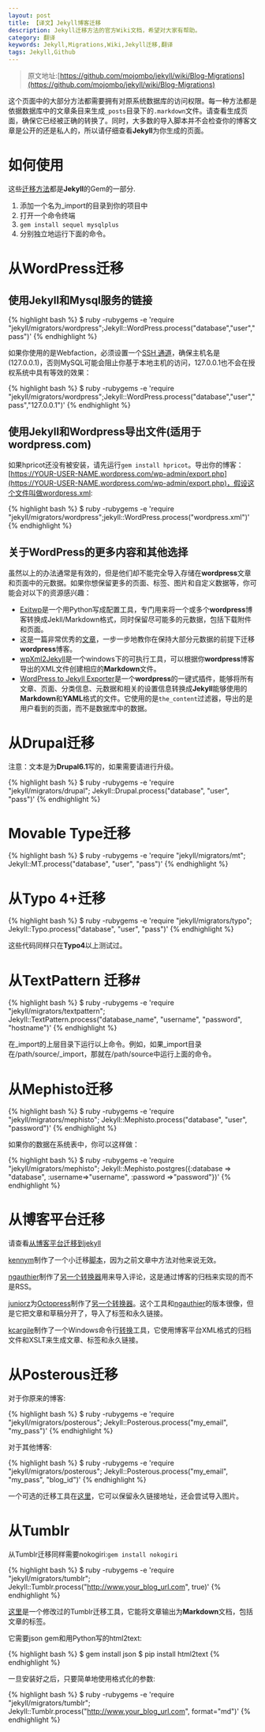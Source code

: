 ```yaml
---
layout: post
title: 【译文】Jekyll博客迁移
description: Jekyll迁移方法的官方Wiki文档，希望对大家有帮助。
category: 翻译
keywords: Jekyll,Migrations,Wiki,Jekyll迁移,翻译
tags: Jekyll,Github
---
```


> 原文地址:[https://github.com/mojombo/jekyll/wiki/Blog-Migrations](https://github.com/mojombo/jekyll/wiki/Blog-Migrations)


这个页面中的大部分方法都需要拥有对原系统数据库的访问权限。每一种方法都是依据数据库中的文章条目来生成`_posts`目录下的`.markdown`文件。请查看生成页面，确保它已经被正确的转换了。同时，大多数的导入脚本并不会检查你的博客文章是公开的还是私人的，所以请仔细查看**Jekyll**为你生成的页面。


# 如何使用 #

这些[迁移方法](https://github.com/mojombo/jekyll/tree/master/lib/jekyll/migrators)都是**Jekyll**的Gem的一部分.

1. 添加一个名为_import的目录到你的项目中
2. 打开一个命令终端
3. `gem install sequel mysqlplus`
4. 分别独立地运行下面的命令。


# 从WordPress迁移 #

## 使用Jekyll和Mysql服务的链接 ##

{% highlight bash %}
$ ruby -rubygems -e 'require "jekyll/migrators/wordpress";Jekyll::WordPress.process("database","user","pass")'
{% endhighlight %}

如果你使用的是Webfaction，必须设置一个[SSH 通道](http://docs.webfaction.com/user-guide/databases.html?highlight=mysql#starting-an-ssh-tunnel-with-ssh)，确保主机名是(127.0.0.1)，否则MySQL可能会阻止你基于本地主机的访问，127.0.0.1也不会在授权系统中具有等效的效果：

{% highlight bash %}
$ ruby -rubygems -e 'require "jekyll/migrators/wordpress";Jekyll::WordPress.process("database","user","pass","127.0.0.1")'
{% endhighlight %}

## 使用Jekyll和Wordpress导出文件(适用于wordpress.com) ##

如果hpricot还没有被安装，请先运行`gem install hpricot`。导出你的博客：[https://YOUR-USER-NAME.wordpress.com/wp-admin/export.php](https://YOUR-USER-NAME.wordpress.com/wp-admin/export.php)，假设这个文件叫做wordpress.xml:

{% highlight bash %}
$ ruby -rubygems -e 'require "jekyll/migrators/wordpress";jekyll::WordPress.process("wordpress.xml")'
{% endhighlight %}

## 关于WordPress的更多内容和其他选择 ##

虽然以上的办法通常是有效的，但是他们却不能完全导入存储在**wordpress**文章和页面中的元数据。如果你想保留更多的页面、标签、图片和自定义数据等，你可能会对以下的资源感兴趣：

- [Exitwp](https://github.com/thomasf/exitwp)是一个用Python写成配置工具，专门用来将一个或多个**wordpress**博客转换成Jekll/Markdown格式，同时保留尽可能多的元数据，包括下载附件和页面。
- 这是一篇非常优秀的[文章](http://vitobotta.com/how-to-migrate-from-wordpress-to-jekyll/)，一步一步地教你在保持大部分元数据的前提下迁移**wordpress**博客。
- [wpXml2Jekyll](https://github.com/theaob/wpXml2Jekyll)是一个windows下的可执行工具，可以根据你**wordpress**博客导出的XML文件创建相应的**Markdown**文件。
- [WordPress to Jekyll Exporter](https://github.com/benbalter/wordpress-to-jekyll-exporter)是一个**wordpress**的一键式插件，能够将所有文章、页面、分类信息、元数据和相关的设置信息转换成**Jekyll**能够使用的**Markdown**和**YAML**格式的文件。它使用的是`the_content`过滤器，导出的是用户看到的页面，而不是数据库中的数据。


# 从Drupal迁移 #

注意：文本是为**Drupal6.1**写的，如果需要请进行升级。

{% highlight bash %}
$ ruby -rubygems -e 'require "jekyll/migrators/drupal"; Jekyll::Drupal.process("database", "user", "pass")'
{% endhighlight %}

# Movable Type迁移  #

{% highlight bash %}
$ ruby -rubygems -e 'require "jekyll/migrators/mt"; Jekyll::MT.process("database", "user", "pass")'
{% endhighlight %}


# 从Typo 4+迁移 #

{% highlight bash %}
$ ruby -rubygems -e 'require "jekyll/migrators/typo"; Jekyll::Typo.process("database", "user", "pass")'
{% endhighlight %}

这些代码同样只在**Typo4**以上测试过。


# 从TextPattern 迁移#

{% highlight bash %}
$ ruby -rubygems -e 'require "jekyll/migrators/textpattern"; Jekyll::TextPattern.process("database_name", "username", "password", "hostname")'
{% endhighlight %}

在_import的上层目录下运行以上命令。例如，如果_import目录在/path/source/_import，那就在/path/source中运行上面的命令。

# 从Mephisto迁移 #

{% highlight bash %}
$ ruby -rubygems -e 'require "jekyll/migrators/mephisto"; Jekyll::Mephisto.process("database", "user", "password")'
{% endhighlight %}

如果你的数据在系统表中，你可以这样做：

{% highlight bash %}
$ ruby -rubygems -e 'require "jekyll/migrators/mephisto"; Jekyll::Mephisto.postgres({:database => "database", :username=>"username", :password =>"password"})'
{% endhighlight %}



# 从博客平台迁移 #

请查看[从博客平台迁移到jekyll](http://coolaj86.info/articles/migrate-from-blogger-to-jekyll.html)

[kennym](https://github.com/kennym)制作了一个小迁移[脚本](https://gist.github.com/1115810)，因为之前文章中方法对他来说无效。

[ngauthier](https://github.com/ngauthier)制作了[另一个转换器](https://gist.github.com/1506614)用来导入评论，这是通过博客的归档来实现的而不是RSS。

[juniorz](https://github.com/juniorz)为[Octopress](http://octopress.org/)制作了[另一个转换器](https://gist.github.com/1564581)。这个工具和[ngauthier](https://github.com/ngauthier)的版本很像，但是它把文章和草稿分开了，导入了标签和永久链接。

[kcargile](https://github.com/kcargile)制作了一个Windows命令行[转换](https://github.com/kcargile/blogger2jekyll)工具，它使用博客平台XML格式的归档文件和XSLT来生成文章、标签和永久链接。

# 从Posterous迁移 #

对于你原来的博客:

{% highlight bash %}
$ ruby -rubygems -e 'require "jekyll/migrators/posterous"; Jekyll::Posterous.process("my_email", "my_pass")'
{% endhighlight %}

对于其他博客:

{% highlight bash %}
$ ruby -rubygems -e 'require "jekyll/migrators/posterous"; Jekyll::Posterous.process("my_email", "my_pass", "blog_id")'
{% endhighlight %}

一个可选的迁移工具在[这里](https://github.com/pepijndevos/jekyll/blob/patch-1/lib/jekyll/migrators/posterous.rb)，它可以保留永久链接地址，还会尝试导入图片。

# 从Tumblr #

从Tumblr迁移同样需要nokogiri:`gem install nokogiri`

{% highlight bash  %}
$ ruby -rubygems -e 'require "jekyll/migrators/tumblr"; Jekyll::Tumblr.process("http://www.your_blog_url.com", true)'
{% endhighlight %}

[这里](https://github.com/stephenmcd/jekyll/blob/master/lib/jekyll/migrators/tumblr.rb)是一个修改过的Tumblr迁移工具，它能将文章输出为**Markdown**文档，包括文章的标签。

它需要json gem和用Python写的html2text:

{% highlight bash %}
$ gem install json
$ pip install html2text
{% endhighlight %}

一旦安装好之后，只要简单地使用格式化的参数:

{% highlight bash %}
$ ruby -rubygems -e 'require "jekyll/migrators/tumblr"; Jekyll::Tumblr.process("http://www.your_blog_url.com", format="md")'
{% endhighlight %}


